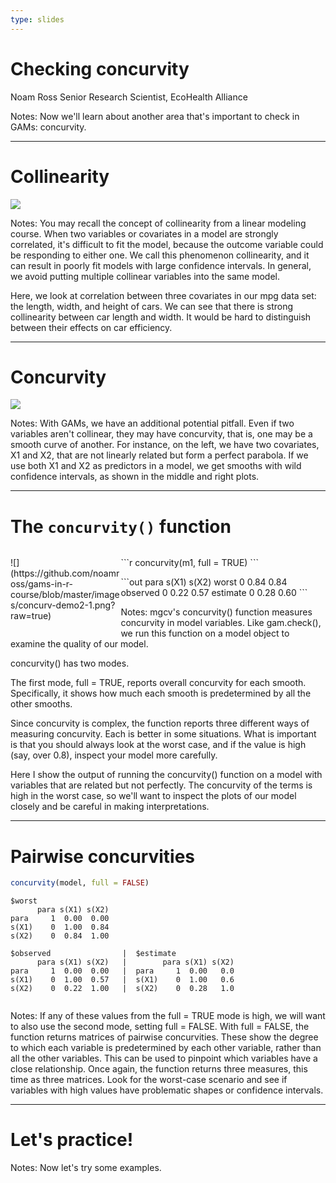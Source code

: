 ```yaml
---
type: slides
---
```


# Checking concurvity

Noam Ross
Senior Research Scientist, EcoHealth Alliance

Notes: Now we'll learn about another area that's important to check in GAMs: concurvity.

---

# Collinearity

![](https://github.com/noamross/gams-in-r-course/blob/master/images/pairs-1.png?raw=true) <!-- .element: style="max-height:525px;" -->


Notes: You may recall the concept of collinearity from a linear modeling course.  When two variables or covariates in a model are strongly correlated, it's difficult to fit the model, because the outcome variable could be responding to either one.  We call this phenomenon collinearity, and it can result in poorly fit models with large confidence intervals.  In general, we avoid putting multiple collinear variables into the same model.

Here, we look at correlation between three covariates in our mpg data set: the length, width, and height of cars.  We can see that there is strong collinearity between car length and width. It would be hard to distinguish between their effects on car efficiency.

---

# Concurvity

![](https://github.com/noamross/gams-in-r-course/blob/master/images/concurv-demo-1.png?raw=true)

Notes: With GAMs, we have an additional potential pitfall. Even if two variables aren't collinear, they may have concurvity, that is, one may be a smooth curve of another.  For instance, on the left, we have two covariates, X1 and X2, that are not linearly related but form a perfect parabola.  If we use both X1 and X2 as predictors in a model, we get smooths with wild confidence intervals, as shown in the middle and right plots.

---

# The `concurvity()` function

<div  class='left' style='float:left;width:35%'>
<p data-markdown>![](https://github.com/noamross/gams-in-r-course/blob/master/images/concurv-demo2-1.png?raw=true)</p>
</div>
<div class='right' style='float:right;width:65%'>
<p data-markdown>
```r
concurvity(m1, full = TRUE)
```
</p>
<p data-markdown>
```out
            para s(X1) s(X2)
worst       0    0.84  0.84
observed    0    0.22  0.57
estimate    0    0.28  0.60
```
</p>
</div>



Notes: mgcv's concurvity() function measures concurvity in model variables.  Like gam.check(), we run this function on a model object to examine the quality of our model.  

concurvity() has two modes.

The first mode, full = TRUE, reports overall concurvity for each smooth. Specifically, it shows how much each smooth is predetermined by all the other smooths. 

Since concurvity is complex, the function reports three different ways of measuring concurvity.  Each is better in some situations.  What is important is that you should always look at the worst case, and if the value is high (say, over 0.8), inspect your model more carefully.

Here I show the output of running the concurvity() function on a model with variables that are related but not perfectly. The concurvity of the terms is high in the worst case, so we'll want to inspect the plots of our model closely and be careful in making interpretations.

---

# Pairwise concurvities

```r
concurvity(model, full = FALSE)
```

```out
$worst
      para s(X1) s(X2)
para     1  0.00  0.00
s(X1)    0  1.00  0.84
s(X2)    0  0.84  1.00

$observed                |  $estimate
      para s(X1) s(X2)   |        para s(X1) s(X2)
para     1  0.00  0.00   |  para     1  0.00   0.0
s(X1)    0  1.00  0.57   |  s(X1)    0  1.00   0.6
s(X2)    0  0.22  1.00   |  s(X2)    0  0.28   1.0


```

Notes: If any of these values from the full = TRUE mode is high, we will want to also use the second mode, setting full = FALSE.  With full = FALSE, the function returns matrices of
pairwise concurvities.  These show the degree to which each variable is predetermined by each other variable, rather than all the other variables.  This can be used to pinpoint which variables have a close relationship.  Once again, the function returns three measures, this time as three matrices.  Look for the worst-case scenario and see if variables with high values have problematic shapes or confidence intervals.

---

# Let's practice!

Notes: Now let's try some examples.


